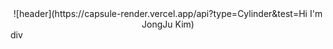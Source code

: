 <div align="center">
 ![header](https://capsule-render.vercel.app/api?type=Cylinder&test=Hi I'm JongJu Kim)
</div>div
